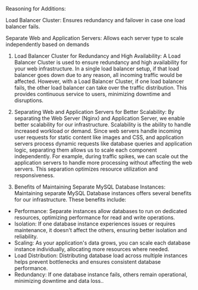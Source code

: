 Reasoning for Additions:

Load Balancer Cluster: Ensures redundancy and failover in case one load balancer fails.

Separate Web and Application Servers: Allows each server type to scale independently based on demands

1. Load Balancer Cluster for Redundancy and High Availability:
A Load Balancer Cluster is used to ensure redundancy and high availability for your web infrastructure. In a single load balancer setup, if that load balancer goes down due to any reason, all incoming traffic would be affected. However, with a Load Balancer Cluster, if one load balancer fails, the other load balancer can take over the traffic distribution. This provides continuous service to users, minimizing downtime and disruptions.

2. Separating Web and Application Servers for Better Scalability:
By separating the Web Server (Nginx) and Application Server, we enable better scalability for our infrastructure. Scalability is the ability to handle increased workload or demand. Since web servers handle incoming user requests for static content like images and CSS, and application servers process dynamic requests like database queries and application logic, separating them allows us to scale each component independently. For example, during traffic spikes, we can scale out the application servers to handle more processing without affecting the web servers. This separation optimizes resource utilization and responsiveness.

3. Benefits of Maintaining Separate MySQL Database Instances:
Maintaining separate MySQL Database instances offers several benefits for our infrastructure. These benefits include:

* Performance: Separate instances allow databases to run on dedicated resources, optimizing performance for read and write operations.
* Isolation: If one database instance experiences issues or requires maintenance, it doesn't affect the others, ensuring better isolation and reliability.
* Scaling: As your application's data grows, you can scale each database instance individually, allocating more resources where needed.
* Load Distribution: Distributing database load across multiple instances helps prevent bottlenecks and ensures consistent database performance.
* Redundancy: If one database instance fails, others remain operational, minimizing downtime and data loss..
